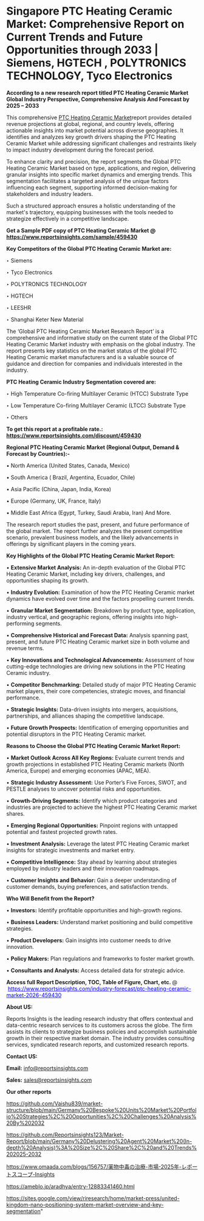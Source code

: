 # Singapore PTC Heating Ceramic Market: Comprehensive Report on Current Trends and Future Opportunities through 2033 | Siemens, HGTECH , POLYTRONICS TECHNOLOGY, Tyco Electronics

<strong>According to a new research report titled PTC Heating Ceramic Market Global Industry Perspective, Comprehensive Analysis And Forecast by 2025 – 2033</strong>

This comprehensive <a href=https://www.reportsinsights.com/sample/459430>PTC Heating Ceramic Market</a>report provides detailed revenue projections at global, regional, and country levels, offering actionable insights into market potential across diverse geographies. It identifies and analyzes key growth drivers shaping the PTC Heating Ceramic Market while addressing significant challenges and restraints likely to impact industry development during the forecast period.

To enhance clarity and precision, the report segments the Global PTC Heating Ceramic Market based on type, applications, and region, delivering granular insights into specific market dynamics and emerging trends. This segmentation facilitates a targeted analysis of the unique factors influencing each segment, supporting informed decision-making for stakeholders and industry leaders.

Such a structured approach ensures a holistic understanding of the market's trajectory, equipping businesses with the tools needed to strategize effectively in a competitive landscape.

<strong>Get a Sample PDF copy of PTC Heating Ceramic Market </strong><strong>@<a href=https://www.reportsinsights.com/sample/459430 style=color:#0000ff;> https://www.reportsinsights.com/sample/459430</a></strong></font>

<strong>Key Competitors of the Global PTC Heating Ceramic Market are:</strong>

‣ Siemens

‣ Tyco Electronics

‣ POLYTRONICS TECHNOLOGY

‣ HGTECH 

‣ LEESHR

‣ Shanghai Keter New Material

The ‘Global PTC Heating Ceramic Market Research Report’ is a comprehensive and informative study on the current state of the Global PTC Heating Ceramic Market industry with emphasis on the global industry. The report presents key statistics on the market status of the global PTC Heating Ceramic market manufacturers and is a valuable source of guidance and direction for companies and individuals interested in the industry.

<strong>PTC Heating Ceramic Industry Segmentation covered are:</strong>

‣ High Temperature Co-firing Multilayer Ceramic (HTCC) Substrate Type

‣ Low Temperature Co-firing Multilayer Ceramic (LTCC) Substrate Type

‣ Others

<strong>To get this report at a profitable rate.: <a href=https://www.reportsinsights.com/discount/459430 style=color:#0000ff;>https://www.reportsinsights.com/discount/459430</a></strong></font>

<strong>Regional PTC Heating Ceramic Market (Regional Output, Demand &amp; Forecast by Countries):-</strong>

• North America (United States, Canada, Mexico)

• South America ( Brazil, Argentina, Ecuador, Chile)

• Asia Pacific (China, Japan, India, Korea)

• Europe (Germany, UK, France, Italy)

• Middle East Africa (Egypt, Turkey, Saudi Arabia, Iran) And More.

The research report studies the past, present, and future performance of the global market. The report further analyzes the present competitive scenario, prevalent business models, and the likely advancements in offerings by significant players in the coming years.

<strong>Key Highlights of the Global PTC Heating Ceramic Market Report:</strong>

• <strong>Extensive Market Analysis:</strong> An in-depth evaluation of the Global PTC Heating Ceramic Market, including key drivers, challenges, and opportunities shaping its growth.

• <strong>Industry Evolution:</strong> Examination of how the PTC Heating Ceramic market dynamics have evolved over time and the factors propelling current trends.

• <strong>Granular Market Segmentation:</strong> Breakdown by product type, application, industry vertical, and geographic regions, offering insights into high-performing segments.

• <strong>Comprehensive Historical and Forecast Data:</strong> Analysis spanning past, present, and future PTC Heating Ceramic market size in both volume and revenue terms.

• <strong>Key Innovations and Technological Advancements:</strong> Assessment of how cutting-edge technologies are driving new solutions in the PTC Heating Ceramic industry.

• <strong>Competitor Benchmarking:</strong> Detailed study of major PTC Heating Ceramic market players, their core competencies, strategic moves, and financial performance.

• <strong>Strategic Insights:</strong> Data-driven insights into mergers, acquisitions, partnerships, and alliances shaping the competitive landscape.

• <strong>Future Growth Prospects:</strong> Identification of emerging opportunities and potential disruptors in the PTC Heating Ceramic market.

<strong>Reasons to Choose the Global PTC Heating Ceramic Market Report:</strong>

• <strong>Market Outlook Across All Key Regions:</strong> Evaluate current trends and growth projections in established PTC Heating Ceramic markets (North America, Europe) and emerging economies (APAC, MEA).

• <strong>Strategic Industry Assessment:</strong> Use Porter’s Five Forces, SWOT, and PESTLE analyses to uncover potential risks and opportunities.

• <strong>Growth-Driving Segments:</strong> Identify which product categories and industries are projected to achieve the highest PTC Heating Ceramic market shares.

• <strong>Emerging Regional Opportunities:</strong> Pinpoint regions with untapped potential and fastest projected growth rates.

• <strong>Investment Analysis:</strong> Leverage the latest PTC Heating Ceramic market insights for strategic investments and market entry.

• <strong>Competitive Intelligence:</strong> Stay ahead by learning about strategies employed by industry leaders and their innovation roadmaps.

• <strong>Customer Insights and Behavior:</strong> Gain a deeper understanding of customer demands, buying preferences, and satisfaction trends.

<strong>Who Will Benefit from the Report?</strong>

• <strong>Investors:</strong> Identify profitable opportunities and high-growth regions.

• <strong>Business Leaders:</strong> Understand market positioning and build competitive strategies.

• <strong>Product Developers:</strong> Gain insights into customer needs to drive innovation.

• <strong>Policy Makers:</strong> Plan regulations and frameworks to foster market growth.

• <strong>Consultants and Analysts:</strong> Access detailed data for strategic advice.
</ul>
<strong>Access full Report Description, TOC, Table of Figure, Chart, etc. </strong>@  <a href=https://www.reportsinsights.com/industry-forecast/ptc-heating-ceramic-market-2026-459430 style=color:#0000ff;>https://www.reportsinsights.com/industry-forecast/ptc-heating-ceramic-market-2026-459430</a></font>

<strong><strong>About US</strong>:</strong>

Reports Insights is the leading research industry that offers contextual and data-centric research services to its customers across the globe. The firm assists its clients to strategize business policies and accomplish sustainable growth in their respective market domain. The industry provides consulting services, syndicated research reports, and customized research reports.

<strong>Contact US:</strong>

<p class=""""><b>Email:</b> <a href=mailto:info@reportsinsights.com>info@reportsinsights.com</a></p>
<p class=""""><b>Sales:</b> <a href=mailto:sales@reportsinsights.com>sales@reportsinsights.com</a></p>

<strong>Our other reports</strong>

<a href=https://github.com/Vaishu839/market-structure/blob/main/Germany%20Bespoke%20Units%20Market%20Portfolio%20Strategies%2C%20Opportunities%2C%20Challenges%20Analysis%20By%202032>https://github.com/Vaishu839/market-structure/blob/main/Germany%20Bespoke%20Units%20Market%20Portfolio%20Strategies%2C%20Opportunities%2C%20Challenges%20Analysis%20By%202032</a>

<a href=https://github.com/Reportsinsights123/Market-Report/blob/main/Germany%20Delustering%20Agent%20Market%20(In-depth%20Analysis)%3A%20Size%2C%20Share%2C%20and%20Trends%202025-2032>https://github.com/Reportsinsights123/Market-Report/blob/main/Germany%20Delustering%20Agent%20Market%20(In-depth%20Analysis)%3A%20Size%2C%20Share%2C%20and%20Trends%202025-2032</a>

<a href=https://www.omaada.com/blogs/156757/薬物中毒の治療-市場-2025年-レポートスコープ-Insights>https://www.omaada.com/blogs/156757/薬物中毒の治療-市場-2025年-レポートスコープ-Insights</a>

<a href=https://ameblo.jp/aradhya/entry-12883341460.html>https://ameblo.jp/aradhya/entry-12883341460.html</a>

<a href=https://sites.google.com/view/riresearch/home/market-press/united-kingdom-nano-positioning-system-market-overview-and-key-segmentation>https://sites.google.com/view/riresearch/home/market-press/united-kingdom-nano-positioning-system-market-overview-and-key-segmentation</a>"
